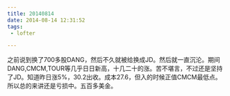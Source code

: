 ```yaml
---
title: 20140814
date: 2014-08-14 12:31:52
tags:
 - lofter

---
```


之前说到换了700多股DANG，然后不久就被给换成JD。然后就一直沉沦。期间DANG,CMCM,TOUR等几乎日日新高，十几二十的涨。苦不堪言，不过还是坚持了JD。知道昨日涨5%，30.2出收。成本27.6，但入的时候正值CMCM最低点。所以总的来讲还是亏损中。五百多美金。
